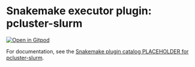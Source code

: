 # Snakemake executor plugin: pcluster-slurm

[![Open in Gitpod](https://gitpod.io/button/open-in-gitpod.svg)](https://gitpod.io/#https://github.com/snakemake/snakemake-executor-plugin-pcluster-slurm)

For documentation, see the [Snakemake plugin catalog PLACEHOLDER for pcluster-slurm](https://snakemake.github.io/snakemake-plugin-catalog/plugins/executor/pcluster-slurm.html).